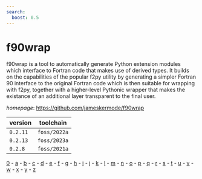 ```yaml
---
search:
  boost: 0.5
---
```

# f90wrap

f90wrap is a tool to automatically generate Python extension modules which interface to Fortran code that makes use of derived types. It builds on the capabilities of the popular f2py utility by generating a simpler Fortran 90 interface to the original Fortran code which is then suitable for wrapping with f2py, together with a higher-level Pythonic wrapper that makes the existance of an additional layer transparent to the final user.

*homepage*: <https://github.com/jameskermode/f90wrap>

version | toolchain
--------|----------
``0.2.11`` | ``foss/2022a``
``0.2.13`` | ``foss/2023a``
``0.2.8`` | ``foss/2021a``

[0](../0/index.md) - [a](../a/index.md) - [b](../b/index.md) - [c](../c/index.md) - [d](../d/index.md) - [e](../e/index.md) - [f](../f/index.md) - [g](../g/index.md) - [h](../h/index.md) - [i](../i/index.md) - [j](../j/index.md) - [k](../k/index.md) - [l](../l/index.md) - [m](../m/index.md) - [n](../n/index.md) - [o](../o/index.md) - [p](../p/index.md) - [q](../q/index.md) - [r](../r/index.md) - [s](../s/index.md) - [t](../t/index.md) - [u](../u/index.md) - [v](../v/index.md) - [w](../w/index.md) - [x](../x/index.md) - [y](../y/index.md) - [z](../z/index.md)

